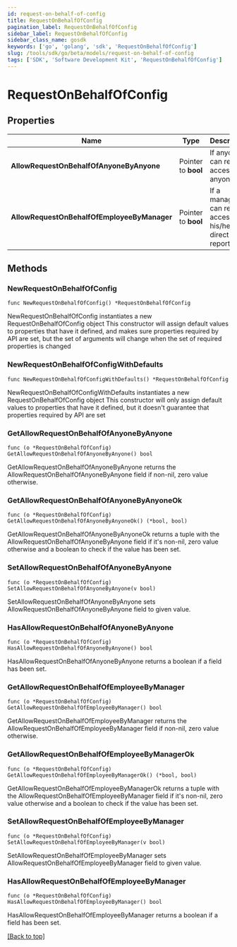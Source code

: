```yaml
---
id: request-on-behalf-of-config
title: RequestOnBehalfOfConfig
pagination_label: RequestOnBehalfOfConfig
sidebar_label: RequestOnBehalfOfConfig
sidebar_class_name: gosdk
keywords: ['go', 'golang', 'sdk', 'RequestOnBehalfOfConfig'] 
slug: /tools/sdk/go/beta/models/request-on-behalf-of-config
tags: ['SDK', 'Software Development Kit', 'RequestOnBehalfOfConfig']
---
```


# RequestOnBehalfOfConfig

## Properties

Name | Type | Description | Notes
------------ | ------------- | ------------- | -------------
**AllowRequestOnBehalfOfAnyoneByAnyone** | Pointer to **bool** | If anyone can request access for anyone. | [optional] 
**AllowRequestOnBehalfOfEmployeeByManager** | Pointer to **bool** | If a manager can request access for his/her direct reports. | [optional] 

## Methods

### NewRequestOnBehalfOfConfig

`func NewRequestOnBehalfOfConfig() *RequestOnBehalfOfConfig`

NewRequestOnBehalfOfConfig instantiates a new RequestOnBehalfOfConfig object
This constructor will assign default values to properties that have it defined,
and makes sure properties required by API are set, but the set of arguments
will change when the set of required properties is changed

### NewRequestOnBehalfOfConfigWithDefaults

`func NewRequestOnBehalfOfConfigWithDefaults() *RequestOnBehalfOfConfig`

NewRequestOnBehalfOfConfigWithDefaults instantiates a new RequestOnBehalfOfConfig object
This constructor will only assign default values to properties that have it defined,
but it doesn't guarantee that properties required by API are set

### GetAllowRequestOnBehalfOfAnyoneByAnyone

`func (o *RequestOnBehalfOfConfig) GetAllowRequestOnBehalfOfAnyoneByAnyone() bool`

GetAllowRequestOnBehalfOfAnyoneByAnyone returns the AllowRequestOnBehalfOfAnyoneByAnyone field if non-nil, zero value otherwise.

### GetAllowRequestOnBehalfOfAnyoneByAnyoneOk

`func (o *RequestOnBehalfOfConfig) GetAllowRequestOnBehalfOfAnyoneByAnyoneOk() (*bool, bool)`

GetAllowRequestOnBehalfOfAnyoneByAnyoneOk returns a tuple with the AllowRequestOnBehalfOfAnyoneByAnyone field if it's non-nil, zero value otherwise
and a boolean to check if the value has been set.

### SetAllowRequestOnBehalfOfAnyoneByAnyone

`func (o *RequestOnBehalfOfConfig) SetAllowRequestOnBehalfOfAnyoneByAnyone(v bool)`

SetAllowRequestOnBehalfOfAnyoneByAnyone sets AllowRequestOnBehalfOfAnyoneByAnyone field to given value.

### HasAllowRequestOnBehalfOfAnyoneByAnyone

`func (o *RequestOnBehalfOfConfig) HasAllowRequestOnBehalfOfAnyoneByAnyone() bool`

HasAllowRequestOnBehalfOfAnyoneByAnyone returns a boolean if a field has been set.

### GetAllowRequestOnBehalfOfEmployeeByManager

`func (o *RequestOnBehalfOfConfig) GetAllowRequestOnBehalfOfEmployeeByManager() bool`

GetAllowRequestOnBehalfOfEmployeeByManager returns the AllowRequestOnBehalfOfEmployeeByManager field if non-nil, zero value otherwise.

### GetAllowRequestOnBehalfOfEmployeeByManagerOk

`func (o *RequestOnBehalfOfConfig) GetAllowRequestOnBehalfOfEmployeeByManagerOk() (*bool, bool)`

GetAllowRequestOnBehalfOfEmployeeByManagerOk returns a tuple with the AllowRequestOnBehalfOfEmployeeByManager field if it's non-nil, zero value otherwise
and a boolean to check if the value has been set.

### SetAllowRequestOnBehalfOfEmployeeByManager

`func (o *RequestOnBehalfOfConfig) SetAllowRequestOnBehalfOfEmployeeByManager(v bool)`

SetAllowRequestOnBehalfOfEmployeeByManager sets AllowRequestOnBehalfOfEmployeeByManager field to given value.

### HasAllowRequestOnBehalfOfEmployeeByManager

`func (o *RequestOnBehalfOfConfig) HasAllowRequestOnBehalfOfEmployeeByManager() bool`

HasAllowRequestOnBehalfOfEmployeeByManager returns a boolean if a field has been set.


[[Back to top]](#) 


